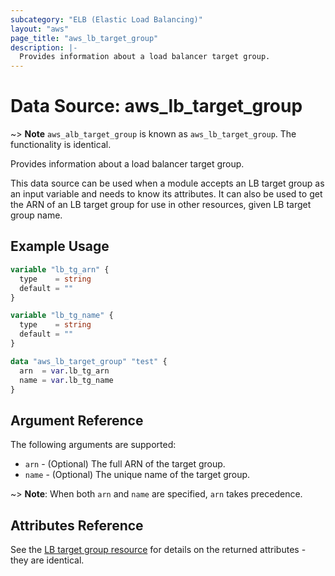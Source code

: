 ```yaml
---
subcategory: "ELB (Elastic Load Balancing)"
layout: "aws"
page_title: "aws_lb_target_group"
description: |-
  Provides information about a load balancer target group.
---
```


# Data Source: aws_lb_target_group

~> **Note** `aws_alb_target_group` is known as `aws_lb_target_group`. The functionality is identical.

Provides information about a load balancer target group.

This data source can be used when a module accepts an LB target group as an
input variable and needs to know its attributes. It can also be used to get the ARN of
an LB target group for use in other resources, given LB target group name.

## Example Usage

```terraform
variable "lb_tg_arn" {
  type    = string
  default = ""
}

variable "lb_tg_name" {
  type    = string
  default = ""
}

data "aws_lb_target_group" "test" {
  arn  = var.lb_tg_arn
  name = var.lb_tg_name
}
```

## Argument Reference

The following arguments are supported:

* `arn` - (Optional) The full ARN of the target group.
* `name` - (Optional) The unique name of the target group.

~> **Note**: When both `arn` and `name` are specified, `arn` takes precedence.

## Attributes Reference

See the [LB target group resource](/docs/providers/aws/r/lb_target_group.html) for details
on the returned attributes - they are identical.
